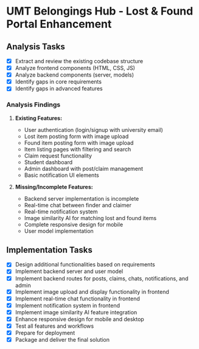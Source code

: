 # UMT Belongings Hub - Lost & Found Portal Enhancement

## Analysis Tasks
- [x] Extract and review the existing codebase structure
- [x] Analyze frontend components (HTML, CSS, JS)
- [x] Analyze backend components (server, models)
- [x] Identify gaps in core requirements
- [x] Identify gaps in advanced features

### Analysis Findings
1. **Existing Features:**
   - User authentication (login/signup with university email)
   - Lost item posting form with image upload
   - Found item posting form with image upload
   - Item listing pages with filtering and search
   - Claim request functionality
   - Student dashboard
   - Admin dashboard with post/claim management
   - Basic notification UI elements

2. **Missing/Incomplete Features:**
   - Backend server implementation is incomplete
   - Real-time chat between finder and claimer
   - Real-time notification system
   - Image similarity AI for matching lost and found items
   - Complete responsive design for mobile
   - User model implementation

## Implementation Tasks
- [x] Design additional functionalities based on requirements
- [x] Implement backend server and user model
- [x] Implement backend routes for posts, claims, chats, notifications, and admin
- [x] Implement image upload and display functionality in frontend
- [x] Implement real-time chat functionality in frontend
- [x] Implement notification system in frontend
- [x] Implement image similarity AI feature integration
- [x] Enhance responsive design for mobile and desktop
- [x] Test all features and workflows
- [x] Prepare for deployment
- [x] Package and deliver the final solution
